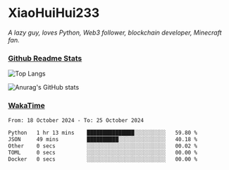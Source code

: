 # XiaoHuiHui233

*A lazy guy, loves Python, Web3 follower, blockchain developer, Minecraft fan.*

### [Github Readme Stats](https://github.com/anuraghazra/github-readme-stats)

![Top Langs](https://github-readme-stats.vercel.app/api/top-langs/?username=XiaoHuiHui233&layout=compact&theme=github_dark)

![Anurag's GitHub stats](https://github-readme-stats.vercel.app/api?username=XiaoHuiHui233&show_icons=true&theme=github_dark)

### [WakaTime](https://wakatime.com)

<!--START_SECTION:waka-->

```txt
From: 18 October 2024 - To: 25 October 2024

Python   1 hr 13 mins    ███████████████░░░░░░░░░░   59.80 %
JSON     49 mins         ██████████░░░░░░░░░░░░░░░   40.18 %
Other    0 secs          ░░░░░░░░░░░░░░░░░░░░░░░░░   00.02 %
TOML     0 secs          ░░░░░░░░░░░░░░░░░░░░░░░░░   00.00 %
Docker   0 secs          ░░░░░░░░░░░░░░░░░░░░░░░░░   00.00 %
```

<!--END_SECTION:waka-->
